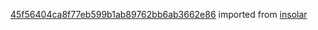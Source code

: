 [45f56404ca8f77eb599b1ab89762bb6ab3662e86](https://github.com/insolar/insolar/commit/45f56404ca8f77eb599b1ab89762bb6ab3662e86) imported from [insolar](https://github.com/insolar/insolar)
